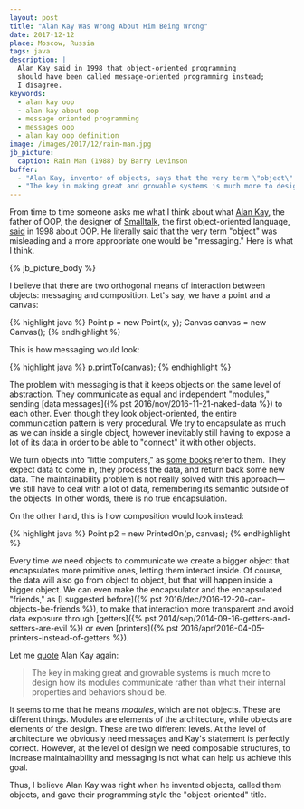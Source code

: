 ```yaml
---
layout: post
title: "Alan Kay Was Wrong About Him Being Wrong"
date: 2017-12-12
place: Moscow, Russia
tags: java
description: |
  Alan Kay said in 1998 that object-oriented programming
  should have been called message-oriented programming instead;
  I disagree.
keywords:
  - alan kay oop
  - alan kay about oop
  - message oriented programming
  - messages oop
  - alan kay oop definition
image: /images/2017/12/rain-man.jpg
jb_picture:
  caption: Rain Man (1988) by Barry Levinson
buffer:
  - "Alan Kay, inventor of objects, says that the very term \"object\" is misleading and a more appropriate one would be \"messaging\""
  - "The key in making great and growable systems is much more to design how its modules communicate rather than what their internal properties and behaviors should be."
---
```


From time to time someone asks me what I think about what
[Alan Kay](https://en.wikipedia.org/wiki/Alan_Kay), the father of OOP,
the designer of [Smalltalk](https://en.wikipedia.org/wiki/Smalltalk),
the first object-oriented language,
[said](http://lists.squeakfoundation.org/pipermail/squeak-dev/1998-October/017019.html)
in 1998 about OOP. He literally said that the very
term "object" was misleading and a more appropriate one would be "messaging."
Here is what I think.

<!--more-->

{% jb_picture_body %}

I believe that there are two orthogonal means of interaction between objects:
messaging and composition. Let's say, we have a point and a canvas:

{% highlight java %}
Point p = new Point(x, y);
Canvas canvas = new Canvas();
{% endhighlight %}

This is how messaging would look:

{% highlight java %}
p.printTo(canvas);
{% endhighlight %}

The problem with messaging is that it keeps objects on the same
level of abstraction. They communicate
as equal and independent "modules," sending
[data messages]({% pst 2016/nov/2016-11-21-naked-data %}) to each other.
Even though they look object-oriented, the entire communication pattern
is very procedural. We try to encapsulate as much as we can inside a single
object, however inevitably still having to expose a lot of its data in order to
be able to "connect" it with other objects.

We turn objects into "little computers," as [some books](http://amzn.to/2npiZZQ) refer to them. They
expect data to come in, they process the data, and return back some new data.
The maintainability problem is not really solved with this approach&mdash;we
still have to deal with a lot of data, remembering its semantic outside of
the objects. In other words, there is no true encapsulation.

On the other hand, this is how composition would look instead:

{% highlight java %}
Point p2 = new PrintedOn(p, canvas);
{% endhighlight %}

Every time we need objects to communicate we create a bigger object that
encapsulates more primitive ones, letting them interact inside. Of course,
the data will also go from object to object, but that will happen
inside a bigger object. We can even make the encapsulator
and the encapsulated "friends," as [I suggested before]({% pst 2016/dec/2016-12-20-can-objects-be-friends %}),
to make that interaction more transparent and avoid data exposure through
[getters]({% pst 2014/sep/2014-09-16-getters-and-setters-are-evil %}) or
even
[printers]({% pst 2016/apr/2016-04-05-printers-instead-of-getters %}).

Let me
[quote](http://lists.squeakfoundation.org/pipermail/squeak-dev/1998-October/017019.html)
Alan Kay again:

> The key in making great and growable systems is much more to design how
  its modules communicate rather than what their internal properties
  and behaviors should be.

It seems to me that he means _modules_, which are not objects. These are
different things. Modules are elements of the architecture, while objects
are elements of the design. These are two different levels. At the level of
architecture we obviously need messages and Kay's statement is perfectly correct.
However, at the level of design we need composable structures,
to increase maintainability and messaging is not what can help us achieve
this goal.

Thus, I believe Alan Kay was right when he invented objects, called them
objects, and gave their programming style the "object-oriented" title.
